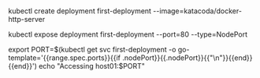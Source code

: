 # 

kubectl create deployment first-deployment --image=katacoda/docker-http-server

kubectl expose deployment first-deployment --port=80 --type=NodePort

export PORT=$(kubectl get svc first-deployment -o go-template='{{range.spec.ports}}{{if .nodePort}}{{.nodePort}}{{"\n"}}{{end}}{{end}}')
echo "Accessing host01:$PORT"